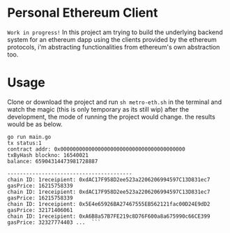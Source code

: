 # Personal Ethereum Client
```Work in progress!``` In this project am trying to build the underlying backend system for an ethereum dapp using the clients provided by the ethereum protocols, i'm abstracting functionalities from ethereum's own abstraction too.

# Usage
Clone or download the project and run ```sh metro-eth.sh``` in the terminal and watch the magic (this is only temporary as its still wip) after the development, the mode of running the project would change. the results would be as below.

``` running metro's ethereum-library!
go run main.go 
tx status:1
contract addr: 0x0000000000000000000000000000000000000000
txByHash blockno: 16540021
balance: 65904314473981728887

----------------------------------------
chain ID: 1receipient: 0xdAC17F958D2ee523a2206206994597C13D831ec7
gasPrice: 16215758339
chain ID: 1receipient: 0xdAC17F958D2ee523a2206206994597C13D831ec7
gasPrice: 16215758339
chain ID: 1receipient: 0x5E4e65926BA27467555EB562121fac00D24E9dD2
gasPrice: 32171406061
chain ID: 1receipient: 0xA6B8a57B7FE219c8D76F600a8a675990c66CE399
gasPrice: 32327774403 ...  ```